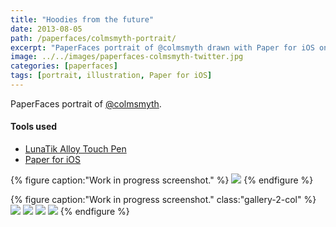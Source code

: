 ```yaml
---
title: "Hoodies from the future"
date: 2013-08-05
path: /paperfaces/colmsmyth-portrait/
excerpt: "PaperFaces portrait of @colmsmyth drawn with Paper for iOS on an iPad."
image: ../../images/paperfaces-colmsmyth-twitter.jpg
categories: [paperfaces]
tags: [portrait, illustration, Paper for iOS]
---
```


PaperFaces portrait of [@colmsmyth](https://twitter.com/colmsmyth).

#### Tools used

- [LunaTik Alloy Touch Pen](https://www.amazon.com/gp/product/B00821TR7G/ref=as_li_ss_tl?ie=UTF8&tag=mademist-20&linkCode=as2&camp=1789&creative=390957&creativeASIN=B00821TR7G)
- [Paper for iOS](https://paper.bywetransfer.com/)

{% figure caption:"Work in progress screenshot." %}
[![](../../images/paperfaces-colmsmyth-process-1-600.jpg)](../../images/paperfaces-colmsmyth-process-1-lg.jpg)
{% endfigure %}

{% figure caption:"Work in progress screenshot." class:"gallery-2-col" %}
[![](../../images/paperfaces-colmsmyth-process-2-600.jpg)](../../images/paperfaces-colmsmyth-process-2-lg.jpg)
[![](../../images/paperfaces-colmsmyth-process-3-600.jpg)](../../images/paperfaces-colmsmyth-process-3-lg.jpg)
[![](../../images/paperfaces-colmsmyth-process-4-600.jpg)](../../images/paperfaces-colmsmyth-process-4-lg.jpg)
[![](../../images/paperfaces-colmsmyth-process-5-600.jpg)](../../images/paperfaces-colmsmyth-process-5-lg.jpg)
{% endfigure %}

